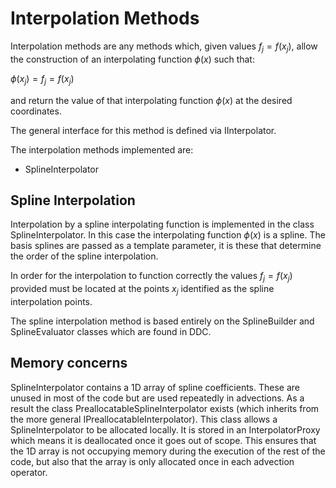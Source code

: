 # Interpolation Methods

Interpolation methods are any methods which, given values $`f_j=f(x_j)`$, allow the construction of an interpolating function $\phi(x)$ such that:

$`\phi(x_j)=f_j=f(x_j)`$

and return the value of that interpolating function $\phi(x)$ at the desired coordinates.

The general interface for this method is defined via IInterpolator.

The interpolation methods implemented are:
-  SplineInterpolator

## Spline Interpolation

Interpolation by a spline interpolating function is implemented in the class SplineInterpolator. In this case the interpolating function $\phi(x)$ is a spline. The basis splines are passed as a template parameter, it is these that determine the order of the spline interpolation.

In order for the interpolation to function correctly the values $`f_j=f(x_j)`$ provided must be located at the points $`x_j`$ identified as the spline interpolation points.

The spline interpolation method is based entirely on the SplineBuilder and SplineEvaluator classes which are found in DDC.

## Memory concerns

SplineInterpolator contains a 1D array of spline coefficients. These are unused in most of the code but are used repeatedly in advections. As a result the class PreallocatableSplineInterpolator exists (which inherits from the more general IPreallocatableInterpolator). This class allows a SplineInterpolator to be allocated locally. It is stored in an InterpolatorProxy which means it is deallocated once it goes out of scope. This ensures that the 1D array is not occupying memory during the execution of the rest of the code, but also that the array is only allocated once in each advection operator.
